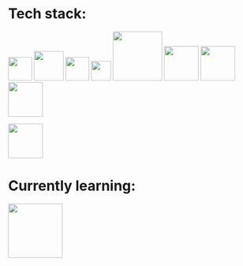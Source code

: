 
# Tech stack:


<img src="https://upload.wikimedia.org/wikipedia/commons/6/6a/JavaScript-logo.png" width="48"> <img src="https://upload.wikimedia.org/wikipedia/commons/a/a7/React-icon.svg" width="60">
  <img src="https://upload.wikimedia.org/wikipedia/commons/6/61/HTML5_logo_and_wordmark.svg" width="48">
  <img src="https://upload.wikimedia.org/wikipedia/commons/d/d5/CSS3_logo_and_wordmark.svg" width="40">
  <img src="https://upload.wikimedia.org/wikipedia/commons/e/eb/MongoDB_Logo.png" width="100">
  <img src="https://upload.wikimedia.org/wikipedia/commons/d/d9/Node.js_logo.svg" width="70">
  <img src="https://upload.wikimedia.org/wikipedia/commons/6/64/Expressjs.png" width="70">
  <img src="http://blog.comperiosearch.com/wp-content/uploads/2012/09/handlebars_logo.png" width="70">
  
  
  <img src="https://en.wikipedia.org/wiki/Visual_Studio_Code#/media/File:Visual_Studio_Code_1.35_icon.svg" width="70">



# Currently learning:
<img src="https://upload.wikimedia.org/wikipedia/commons/a/af/Logo_of_Hugo_the_static_website_generator.svg" width="110">


